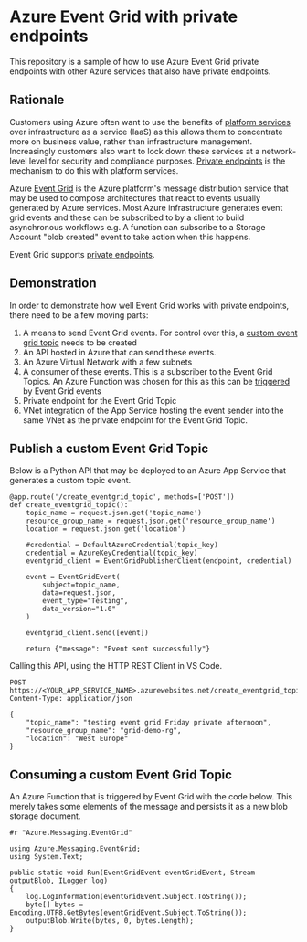 # Azure Event Grid with private endpoints

This repository is a sample of how to use Azure Event Grid private endpoints with other Azure services that also have private endpoints.

## Rationale

Customers using Azure often want to use the benefits of [platform services](https://learn.microsoft.com/en-us/azure/architecture/guide/design-principles/managed-services) over infrastructure as a service (IaaS) as this allows them to concentrate more on business value, rather than infrastructure management. Increasingly customers also want to lock down these services at a network-level level for security and compliance purposes. [Private endpoints](https://learn.microsoft.com/en-us/azure/private-link/private-endpoint-overview) is the mechanism to do this with platform services. 

Azure [Event Grid](https://learn.microsoft.com/en-us/azure/event-grid/overview) is the Azure platform's message distribution service that may be used to compose architectures that react to events usually generated by Azure services. Most Azure infrastructure generates event grid events and these can be subscribed to by a client to build asynchronous workflows e.g. A function can subscribe to a Storage Account "blob created" event to take action when this happens.

Event Grid supports [private endpoints](https://learn.microsoft.com/en-us/azure/event-grid/configure-private-endpoints). 


## Demonstration

In order to demonstrate how well Event Grid works with private endpoints, there need to be a few moving parts:
1. A means to send Event Grid events. For control over this, a [custom event grid topic](https://learn.microsoft.com/en-us/azure/event-grid/create-custom-topic) needs to be created
2. An API hosted in Azure that can send these events.
3. An Azure Virtual Network with a few subnets
4. A consumer of these events. This is a subscriber to the Event Grid Topics. An Azure Function was chosen for this as this can be [triggered](https://learn.microsoft.com/en-us/azure/azure-functions/functions-bindings-event-grid-trigger?tabs=python-v2%2Cisolated-process%2Cnodejs-v4%2Cextensionv3&pivots=programming-language-csharp)  by Event Grid events
5. Private endpoint for the Event Grid Topic
6. VNet integration of the App Service hosting the event sender into the same VNet as the private endpoint for the Event Grid Topic.  

## Publish a custom Event Grid Topic

Below is a Python API that may be deployed to an Azure App Service that generates a custom topic event.

```
@app.route('/create_eventgrid_topic', methods=['POST'])
def create_eventgrid_topic():
    topic_name = request.json.get('topic_name')
    resource_group_name = request.json.get('resource_group_name')
    location = request.json.get('location')

    #credential = DefaultAzureCredential(topic_key)
    credential = AzureKeyCredential(topic_key)
    eventgrid_client = EventGridPublisherClient(endpoint, credential)

    event = EventGridEvent(
        subject=topic_name,
        data=request.json,
        event_type="Testing",
        data_version="1.0"
    )

    eventgrid_client.send([event])

    return {"message": "Event sent successfully"}
```

Calling this API, using the HTTP REST Client in VS Code.

```
POST https://<YOUR_APP_SERVICE_NAME>.azurewebsites.net/create_eventgrid_topic
Content-Type: application/json

{
    "topic_name": "testing event grid Friday private afternoon",
    "resource_group_name": "grid-demo-rg",
    "location": "West Europe"
}
```

## Consuming a custom Event Grid Topic

An Azure Function that is triggered by Event Grid with the code below. This merely takes some elements of the message and persists it as a new blob storage document.

```
#r "Azure.Messaging.EventGrid"

using Azure.Messaging.EventGrid;
using System.Text;

public static void Run(EventGridEvent eventGridEvent, Stream outputBlob, ILogger log)
{
    log.LogInformation(eventGridEvent.Subject.ToString());
    byte[] bytes = Encoding.UTF8.GetBytes(eventGridEvent.Subject.ToString());
    outputBlob.Write(bytes, 0, bytes.Length);
}
```
